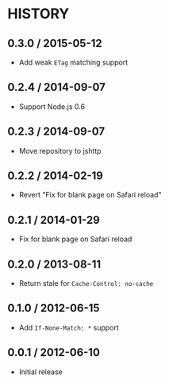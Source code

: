 # HISTORY

## 0.3.0 / 2015-05-12

* Add weak `ETag` matching support

## 0.2.4 / 2014-09-07

* Support Node.js 0.6

## 0.2.3 / 2014-09-07

* Move repository to jshttp

## 0.2.2 / 2014-02-19

* Revert "Fix for blank page on Safari reload"

## 0.2.1 / 2014-01-29

* Fix for blank page on Safari reload

## 0.2.0 / 2013-08-11

* Return stale for `Cache-Control: no-cache`

## 0.1.0 / 2012-06-15

* Add `If-None-Match: *` support

## 0.0.1 / 2012-06-10

* Initial release

